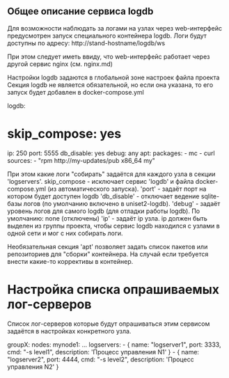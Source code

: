 Общее описание сервиса logdb
----------------------------
Для возможности наблюдать за логами на узлах через web-интерфейс
предусмотрен запуск специального контейнера logdb.
Логи будут доступны по адресу: http://stand-hostname/logdb/ws

При этом следует иметь ввиду, что web-интерфейс работает через другой сервис nginx (см. nginx.md)

Настройки logdb задаются в глобальной зоне настроек файла проекта
Секция logdb не является обязательной, но если она указана,
то его запуск будет добавлен в docker-compose.yml

logdb:
  # skip_compose: yes
  ip:  250
  port: 5555
  db_disable: yes
  debug: any
  apt:
    packages:
      - mc
      - curl
    sources:
      - "rpm http://my-updates/pub x86_64 my"
      
При этом какие логи "собирать" задаётся для каждого узла в секции 'logservers'.
skip_compose - исключает сервис 'logdb' и файла docker-compose.yml (из автоматического запуска).
'port' - задаёт порт на котором будет доступен logdb
'db_disable' - отключает ведение sqlite-базы логов (по умолчанию включено в uniset2-logdb).
'debug' - задаёт уровень логов для самого logdb (для отладки работы logdb). По умолчанию: none (отключены)
'ip' - задаёт ip узла. ip должен быть выделен из группы проекта, чтобы сервис logdb находился с узлами в 
одной сети и мог с них собирать логи.

Необязательная секция 'apt' позволяет задать список пакетов или репозиториев для "сборки" контейнера.
На случай если требуется внести какие-то коррективы в контейнер.


Настройка списка опрашиваемых лог-серверов
===========================================
Список лог-серверов которые будут опрашиваться этим сервисом задаётся в настройках конкретного узла.

groupX:
  nodes:
    mynode1: 
      ...
      logservers:
        - { name: "logserver1", port: 3333, cmd: "-s level1", description: 'Процесс управления N1' }
        - { name: "logserver2", port: 4444, cmd: "-s level2", description: 'Процесс управления N2' }

       

